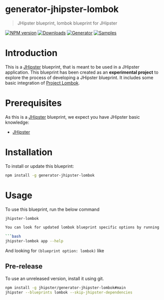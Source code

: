# generator-jhipster-lombok

> JHipster blueprint, lombok blueprint for JHipster

[![NPM version][npm-image]][npm-url]
[![Downloads][npmcharts-image]][npmcharts-url]
[![Generator][github-generator-image]][github-generator-url]
[![Samples][github-samples-image]][github-samples-url]

# Introduction

This is a [JHipster](https://www.jhipster.tech/) blueprint, that is meant to be used in a JHipster application.
This blueprint has been created as an **experimental project** to explore the process of developing a JHipster blueprint. It includes some basic integration of [Project Lombok](https://projectlombok.org/).

# Prerequisites

As this is a [JHipster](https://www.jhipster.tech/) blueprint, we expect you have JHipster basic knowledge:

- [JHipster](https://www.jhipster.tech/)

# Installation

To install or update this blueprint:

```bash
npm install -g generator-jhipster-lombok
```

# Usage

To use this blueprint, run the below command

````bash
jhipster-lombok

You can look for updated lombok blueprint specific options by running

```bash
jhipster-lombok app --help
````

And looking for `(blueprint option: lombok)` like

## Pre-release

To use an unreleased version, install it using git.

```bash
npm install -g jhipster/generator-jhipster-lombok#main
jhipster --blueprints lombok --skip-jhipster-dependencies
```

[npm-image]: https://img.shields.io/npm/v/generator-jhipster-lombok.svg
[npm-url]: https://npmjs.org/package/generator-jhipster-lombok
[npmcharts-image]: https://img.shields.io/npm/dm/generator-jhipster-lombok.svg?label=Downloads&style=flat
[npmcharts-url]: https://npm.chart.dev/generator-jhipster-lombok?primary=sky&gray=cool&theme=dark
[github-generator-image]: https://github.com/ldaloia-dev/generator-jhipster-lombok/actions/workflows/generator.yml/badge.svg
[github-generator-url]: https://github.com/ldaloia-dev/generator-jhipster-lombok/actions/workflows/generator.yml
[github-samples-image]: https://github.com/ldaloia-dev/generator-jhipster-lombok/actions/workflows/samples.yml/badge.svg
[github-samples-url]: https://github.com/ldaloia-dev/generator-jhipster-lombok/actions/workflows/samples.yml
